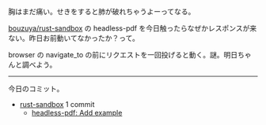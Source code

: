 胸はまだ痛い。せきをすると肺が破れちゃうよーってなる。

[bouzuya/rust-sandbox] の headless-pdf を今日触ったらなぜかレスポンスが来ない。昨日お前動いてなかったか？って。

browser の navigate_to の前にリクエストを一回投げると動く。謎。明日ちゃんと調べよう。

---

今日のコミット。

- [rust-sandbox](https://github.com/bouzuya/rust-sandbox) 1 commit
  - [headless-pdf: Add example](https://github.com/bouzuya/rust-sandbox/commit/8bc136f10f70c4105aa0fe442b8bde813dfdcf6e)

[bouzuya/rust-sandbox]: https://github.com/bouzuya/rust-sandbox
